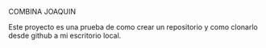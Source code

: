 COMBINA JOAQUIN

Este proyecto es una prueba de como crear un repositorio y como clonarlo desde github a mi escritorio local.